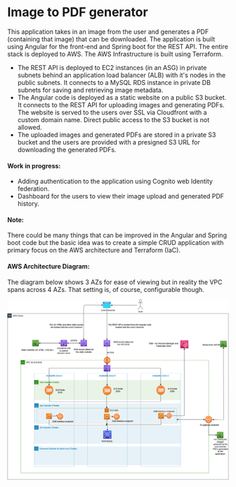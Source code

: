 # Image to PDF generator

This application takes in an image from the user and generates a PDF (containing that image) that can be downloaded. The application is built using Angular for the front-end and Spring boot for the REST API. The entire stack is deployed to AWS. The AWS Infrastructure is built using Terraform. 
* The REST API is deployed to EC2 instances (in an ASG) in private subnets behind an application load balancer (ALB) with it's nodes in the public subnets. It connects to a MySQL RDS instance in private DB subnets for saving and retrieving image metadata.
* The Angular code is deployed as a static website on a public S3 bucket. It connects to the REST API for uploading images and generating PDFs. The website is served to the users over SSL via Cloudfront with a custom domain name. Direct public access to the S3 bucket is not allowed. 
* The uploaded images and generated PDFs are stored in a private S3 bucket and the users are provided with a presigned S3 URL for downloading the generated PDFs.

#### Work in progress:
* Adding authentication to the application using Cognito web Identity federation.
* Dashboard for the users to view their image upload and generated PDF history.

#### Note:
There could be many things that can be improved in the Angular and Spring boot code but the basic idea was to create a simple CRUD application with primary focus on the AWS architecture and Terraform (IaC).

#### AWS Architecture Diagram:
The diagram below shows 3 AZs for ease of viewing but in reality the VPC spans across 4 AZs. That setting is, of course, configurable though.  

![AWS Architecture](https://github.com/sameer-khanna/terraform-aws-imagetopdf/blob/main/AWS%20Architecture%20Diagram.png)
